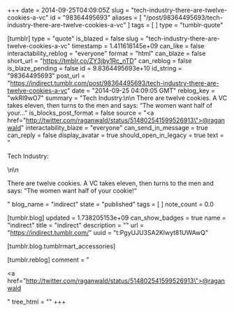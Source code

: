 +++
date = 2014-09-25T04:09:05Z
slug = "tech-industry-there-are-twelve-cookies-a-vc"
id = "98364495693"
aliases = [ "/post/98364495693/tech-industry-there-are-twelve-cookies-a-vc" ]
tags = [ ]
type = "tumblr-quote"

[tumblr]
type = "quote"
is_blazed = false
slug = "tech-industry-there-are-twelve-cookies-a-vc"
timestamp = 1.411618145e+09
can_like = false
interactability_reblog = "everyone"
format = "html"
can_blaze = false
short_url = "https://tmblr.co/ZY3jby1Rc_nTD"
can_reblog = false
is_blaze_pending = false
id = 9.8364495693e+10
id_string = "98364495693"
post_url = "https://indirect.tumblr.com/post/98364495693/tech-industry-there-are-twelve-cookies-a-vc"
date = "2014-09-25 04:09:05 GMT"
reblog_key = "wkRl9wO7"
summary = "Tech Industry:\n\n There are twelve cookies. A VC takes eleven, then turns to the men and says: “The women want half of your..."
is_blocks_post_format = false
source = "<a href=\"http://twitter.com/raganwald/status/514802541599526913\">@raganwald</a>"
interactability_blaze = "everyone"
can_send_in_message = true
can_reply = false
display_avatar = true
should_open_in_legacy = true
text = "<p>Tech Industry:</p>\n\n<p>There are twelve cookies. A VC takes eleven, then turns to the men and says: “The women want half of your cookie!&ldquo;</p>"
blog_name = "indirect"
state = "published"
tags = [ ]
note_count = 0.0

[tumblr.blog]
updated = 1.738205153e+09
can_show_badges = true
name = "indirect"
title = "indirect"
description = ""
url = "https://indirect.tumblr.com/"
uuid = "t:PgyUJU3SA2Klwyt81UWAwQ"

[tumblr.blog.tumblrmart_accessories]

[tumblr.reblog]
comment = "<p><a href=\"http://twitter.com/raganwald/status/514802541599526913\">@raganwald</a></p>"
tree_html = ""
+++
